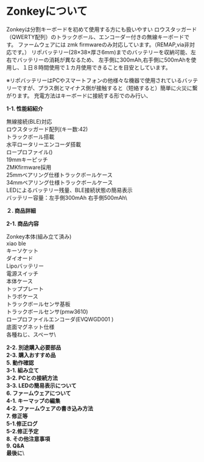 # Zonkeyについて

Zonkeyは分割キーボードを初めて使用する方にも扱いやすい
ロウスタッガード（QWERTY配列）のトラックボール、エンコーダー付きの無線キーボードです。
ファームウェアには zmk firmwareのみ対応しています。（REMAP,via非対応です。）
リポバッテリー(28×38×厚さ6mm)までのバッテリーを収納可能、左右でバッテリーの消耗が異なるため、
左手側に300mAh,右手側に500mAhを使用し、１日８時間使用で１カ月使用できることを目安としています。

※リポバッテリーはPCやスマートフォンの他様々な機器で使用されているバッテリーですが、プラス側とマイナス側が接触すると（短絡すると）簡単に火災に繋がります。
充電方法はキーボードに接続する形でのみ行い、

**1-1. 性能紹紹介**

無線接続(BLE)対応\
ロウスタッガード配列(キー数:42)\
トラックボール搭載\
水平ロータリーエンコーダ搭載\
ロープロファイル()\
19mmキーピッチ\
ZMKfirmware採用\
25mmベアリング仕様トラックボールケース\
34mmベアリング仕様トラックボールケース\
LEDによるバッテリー残量、BLE接続状態の簡易表示\
バッテリー容量：左手側300mAh  右手側500mAh\


**２. 商品詳細**

**2-1. 商品内容**

Zonkey本体(組み立て済み)\
xiao ble\
キーソケット\
ダイオード\
Lipoバッテリー\
電源スイッチ\
本体ケース\
トッププレート\
トラボケース\
トラックボールセンサ基板\
トラックボールセンサ(pmw3610)\
ロープロファイルエンコーダ(EVQWGD001 )\
底面マグネット仕様\
各種ねじ、スペーサ\


**2-2. 別途購入必要部品**\
**2-3. 購入おすすめ品**\
**5. 動作確認**\
**3-1. 組み立て**\
**3-2. PCとの接続方法**\
**3-3. LEDの簡易表示について**\
**6. ファームウェアについて**\
**4-1. キーマップの編集**\
**4-2. ファームウェアの書き込み方法**\
**7. 修正等**\
**5-1.修正ログ**\
**5-2.修正予定**\
**8. その他注意事項**\
**9. Q&A**\
**最後に**\
